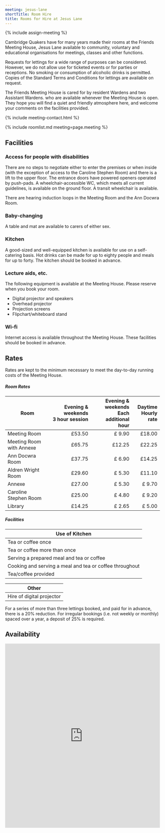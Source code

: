 ```yaml
---
meeting: jesus-lane
shortTitle: Room Hire
title: Rooms for Hire at Jesus Lane
---
```

{% include assign-meeting %}

<div class="row">

<div class="col-xs-12 col-sm-8" markdown="block">

Cambridge Quakers have for many years
made their rooms at the Friends Meeting
House, Jesus Lane available to community,
voluntary and educational organisations for
meetings, classes and other functions.

Requests for lettings for a wide range of
purposes can be considered. However,
we do not allow use for ticketed events
or for parties or receptions. No smoking
or consumption of alcoholic drinks is
permitted. Copies of the Standard Terms
and Conditions for lettings are available on
request.

The Friends Meeting House is cared for by
resident Wardens and two Assistant Wardens.
who are available whenever the Meeting House is
open. They hope you will find a quiet and friendly
atmosphere here, and welcome your comments on
the facilities provided.

</div>

<div class="col-xs-12 col-sm-4">

{% include meeting-contact.html %}

</div>

</div>

{% include roomlist.md meeting=page.meeting %}

## Facilities

### Access for people with disabilities

There are no steps to negotiate either to enter the
premises or when inside (with the exception of
access to the Caroline Stephen Room) and there
is a lift to the upper floor. The entrance doors
have powered openers operated by push-pads.  A
wheelchair-accessible WC, which meets all current
guidelines, is available on the ground floor.  A
transit wheelchair is available.

There are hearing induction loops in the Meeting
Room and the Ann Docwra Room.

### Baby-changing

A table and mat are available to carers of either
sex.

### Kitchen

A good-sized and well-equipped kitchen is available
for use on a self-catering basis. Hot drinks can be
made for up to eighty people and meals for up to
forty.  The kitchen should be booked in advance.

### Lecture aids, etc.

The following equipment is available at the Meeting House. Please reserve when you book your room.

- Digital projector and speakers
- Overhead projector
- Projection screens
- Flipchart/whiteboard stand

### Wi-fi

Internet access is available throughout the
Meeting House. These facilities should be booked
in advance.

## Rates

Rates are kept to the minimum necessary
to meet the day-to-day running costs of the
Meeting House.

##### Room Rates

<div data-apply-selector="&gt;table" data-apply-class="table table-striped" markdown="block">

| Room | Evening & weekends <br/> 3 hour session | Evening & weekends <br/> Each additional hour | Daytime <br/> Hourly rate |
|--------------------------|-------:|-------:|-------:|
| Meeting Room             | £53.50 | £ 9.90 | £18.00 |
| Meeting Room with Annexe | £65.75 | £12.25 | £22.25 |
| Ann Docwra Room          | £37.75 | £ 6.90 | £14.25 |
| Aldren Wright Room       | £29.60 | £ 5.30 | £11.10 |
| Annexe                   | £27.00 | £ 5.30 | £ 9.70 |
| Caroline Stephen Room    | £25.00 | £ 4.80 | £ 9.20 |
| Library                  | £14.25 | £ 2.65 | £ 5.00 |

</div>

##### Facilities

<div data-apply-selector="&gt;table" data-apply-class="table table-striped" markdown="block">

Use of Kitchen |
--|
Tea or coffee once                                      | £5.30
Tea or coffee more than once                            | £10.60
Serving a prepared meal and tea or coffee               | £10.60
Cooking and serving a meal and tea or coffee throughout | £21.50
Tea/coffee provided                                     | £1 per serving

Other |
--|
Hire of digital projector | £5.25

</div>

For a series of more than three lettings booked, and
paid for in advance, there is a 20% reduction.
For irregular bookings (i.e. not weekly or monthly)
spaced over a year, a deposit of 25% is required.

## Availability

<iframe
  src="https://calendar.google.com/calendar/embed?showTitle=0&amp;height=600&amp;wkst=1&amp;bgcolor=%23FFFFFF&amp;src=jlwardens@gmail.com&amp;ctz=Europe%2FLondon"
  style="width: 100%; height: 600px; border-width:0"
  scrolling="no"
></iframe>
